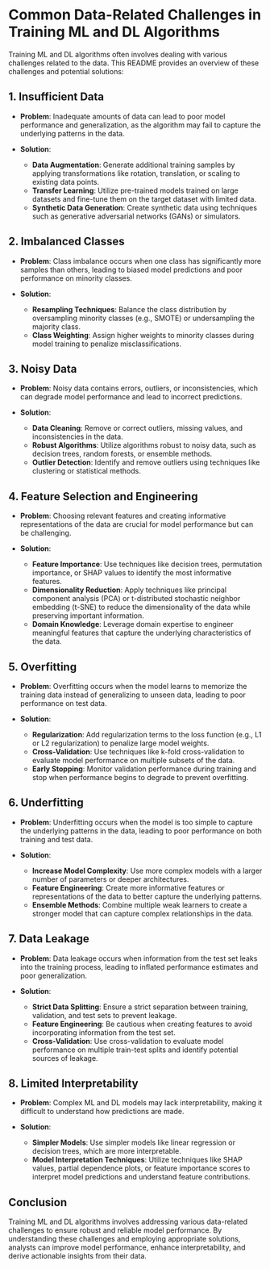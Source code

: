 # Common Data-Related Challenges in Training ML and DL Algorithms

Training ML and DL algorithms often involves dealing with various challenges related to the data. This README provides an overview of these challenges and potential solutions:

## 1. Insufficient Data

- **Problem**: Inadequate amounts of data can lead to poor model performance and generalization, as the algorithm may fail to capture the underlying patterns in the data.
  
- **Solution**: 
  - **Data Augmentation**: Generate additional training samples by applying transformations like rotation, translation, or scaling to existing data points.
  - **Transfer Learning**: Utilize pre-trained models trained on large datasets and fine-tune them on the target dataset with limited data.
  - **Synthetic Data Generation**: Create synthetic data using techniques such as generative adversarial networks (GANs) or simulators.

## 2. Imbalanced Classes

- **Problem**: Class imbalance occurs when one class has significantly more samples than others, leading to biased model predictions and poor performance on minority classes.

- **Solution**:
  - **Resampling Techniques**: Balance the class distribution by oversampling minority classes (e.g., SMOTE) or undersampling the majority class.
  - **Class Weighting**: Assign higher weights to minority classes during model training to penalize misclassifications.

## 3. Noisy Data

- **Problem**: Noisy data contains errors, outliers, or inconsistencies, which can degrade model performance and lead to incorrect predictions.

- **Solution**:
  - **Data Cleaning**: Remove or correct outliers, missing values, and inconsistencies in the data.
  - **Robust Algorithms**: Utilize algorithms robust to noisy data, such as decision trees, random forests, or ensemble methods.
  - **Outlier Detection**: Identify and remove outliers using techniques like clustering or statistical methods.

## 4. Feature Selection and Engineering

- **Problem**: Choosing relevant features and creating informative representations of the data are crucial for model performance but can be challenging.

- **Solution**:
  - **Feature Importance**: Use techniques like decision trees, permutation importance, or SHAP values to identify the most informative features.
  - **Dimensionality Reduction**: Apply techniques like principal component analysis (PCA) or t-distributed stochastic neighbor embedding (t-SNE) to reduce the dimensionality of the data while preserving important information.
  - **Domain Knowledge**: Leverage domain expertise to engineer meaningful features that capture the underlying characteristics of the data.

## 5. Overfitting

- **Problem**: Overfitting occurs when the model learns to memorize the training data instead of generalizing to unseen data, leading to poor performance on test data.

- **Solution**:
  - **Regularization**: Add regularization terms to the loss function (e.g., L1 or L2 regularization) to penalize large model weights.
  - **Cross-Validation**: Use techniques like k-fold cross-validation to evaluate model performance on multiple subsets of the data.
  - **Early Stopping**: Monitor validation performance during training and stop when performance begins to degrade to prevent overfitting.

## 6. Underfitting

- **Problem**: Underfitting occurs when the model is too simple to capture the underlying patterns in the data, leading to poor performance on both training and test data.

- **Solution**:
  - **Increase Model Complexity**: Use more complex models with a larger number of parameters or deeper architectures.
  - **Feature Engineering**: Create more informative features or representations of the data to better capture the underlying patterns.
  - **Ensemble Methods**: Combine multiple weak learners to create a stronger model that can capture complex relationships in the data.

## 7. Data Leakage

- **Problem**: Data leakage occurs when information from the test set leaks into the training process, leading to inflated performance estimates and poor generalization.

- **Solution**:
  - **Strict Data Splitting**: Ensure a strict separation between training, validation, and test sets to prevent leakage.
  - **Feature Engineering**: Be cautious when creating features to avoid incorporating information from the test set.
  - **Cross-Validation**: Use cross-validation to evaluate model performance on multiple train-test splits and identify potential sources of leakage.

## 8. Limited Interpretability

- **Problem**: Complex ML and DL models may lack interpretability, making it difficult to understand how predictions are made.

- **Solution**:
  - **Simpler Models**: Use simpler models like linear regression or decision trees, which are more interpretable.
  - **Model Interpretation Techniques**: Utilize techniques like SHAP values, partial dependence plots, or feature importance scores to interpret model predictions and understand feature contributions.

## Conclusion

Training ML and DL algorithms involves addressing various data-related challenges to ensure robust and reliable model performance. By understanding these challenges and employing appropriate solutions, analysts can improve model performance, enhance interpretability, and derive actionable insights from their data.
